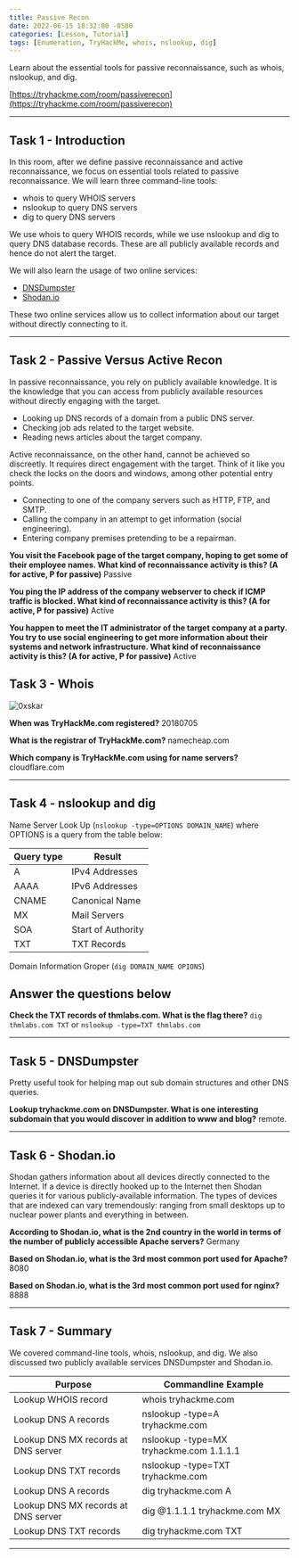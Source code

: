 ```yaml
---
title: Passive Recon
date: 2022-06-15 18:32:00 -0500
categories: [Lesson, Tutorial]
tags: [Enumeration, TryHackMe, whois, nslookup, dig]
---
```


Learn about the essential tools for passive reconnaissance, such as whois, nslookup, and dig.

[https://tryhackme.com/room/passiverecon](https://tryhackme.com/room/passiverecon)

* * *

## Task 1 - Introduction

In this room, after we define passive reconnaissance and active reconnaissance, we focus on essential tools related to passive reconnaissance. We will learn three command-line tools:

   - whois to query WHOIS servers
   - nslookup to query DNS servers
   - dig to query DNS servers

We use whois to query WHOIS records, while we use nslookup and dig to query DNS database records. These are all publicly available records and hence do not alert the target.

We will also learn the usage of two online services:

   - [DNSDumpster](https://dnsdumpster.com/)
   - [Shodan.io](https://www.shodan.io/)

These two online services allow us to collect information about our target without directly connecting to it.

* * * 

## Task 2 - Passive Versus Active Recon 

In passive reconnaissance, you rely on publicly available knowledge. It is the knowledge that you can access from publicly available resources without directly engaging with the target.

   - Looking up DNS records of a domain from a public DNS server.
   - Checking job ads related to the target website.
   - Reading news articles about the target company.

Active reconnaissance, on the other hand, cannot be achieved so discreetly. It requires direct engagement with the target. Think of it like you check the locks on the doors and windows, among other potential entry points.

   - Connecting to one of the company servers such as HTTP, FTP, and SMTP.
   - Calling the company in an attempt to get information (social engineering).
   - Entering company premises pretending to be a repairman.

**You visit the Facebook page of the target company, hoping to get some of their employee names. What kind of reconnaissance activity is this? (A for active, P for passive)** Passive

**You ping the IP address of the company webserver to check if ICMP traffic is blocked. What kind of reconnaissance activity is this? (A for active, P for passive)** Active

**You happen to meet the IT administrator of the target company at a party. You try to use social engineering to get more information about their systems and network infrastructure. What kind of reconnaissance activity is this? (A for active, P for passive)** Active

## Task 3 - Whois 

![0xskar](/assets/passiverecon1.png)

**When was TryHackMe.com registered?** 20180705

**What is the registrar of TryHackMe.com?** namecheap.com

**Which company is TryHackMe.com using for name servers?** cloudflare.com

* * * 
 
## Task 4 - nslookup and dig 

Name Server Look Up (``nslookup -type=OPTIONS DOMAIN_NAME``) where OPTIONS is a query from the table below:

| Query type | Result |
|------------|--------|
| A | IPv4 Addresses |
| AAAA | IPv6 Addresses |
| CNAME | Canonical Name |
| MX | Mail Servers |
| SOA | Start of Authority |
| TXT | TXT Records |

Domain Information Groper (``dig DOMAIN_NAME OPIONS``)

##   Answer the questions below

**Check the TXT records of thmlabs.com. What is the flag there?** ``dig thmlabs.com TXT`` or ``nslookup -type=TXT thmlabs.com``

* * * 

## Task 5 - DNSDumpster 

Pretty useful took for helping map out sub domain structures and other DNS queries.

**Lookup tryhackme.com on DNSDumpster. What is one interesting subdomain that you would discover in addition to www and blog?** remote.

* * * 

## Task 6 - Shodan.io 

Shodan gathers information about all devices directly connected to the Internet. If a device is directly hooked up to the Internet then Shodan queries it for various publicly-available information. The types of devices that are indexed can vary tremendously: ranging from small desktops up to nuclear power plants and everything in between.

**According to Shodan.io, what is the 2nd country in the world in terms of the number of publicly accessible Apache servers?** Germany

**Based on Shodan.io, what is the 3rd most common port used for Apache?** 8080

**Based on Shodan.io, what is the 3rd most common port used for nginx?** 8888

* * * 

## Task 7 - Summary 

We covered command-line tools, whois, nslookup, and dig. We also discussed two publicly available services DNSDumpster and Shodan.io. 

| Purpose | Commandline Example |
|---------|---------------------|
| Lookup WHOIS record | whois tryhackme.com |
| Lookup DNS A records | nslookup -type=A tryhackme.com |
| Lookup DNS MX records at DNS server | nslookup -type=MX tryhackme.com 1.1.1.1 |
| Lookup DNS TXT records | nslookup -type=TXT tryhackme.com |
| Lookup DNS A records | dig tryhackme.com A |
| Lookup DNS MX records at DNS server | dig @1.1.1.1 tryhackme.com MX |
| Lookup DNS TXT records | dig tryhackme.com TXT |

* * * 
